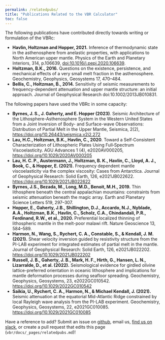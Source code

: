 ```yaml
---
permalink: /relatedpubs/
title: "Publications Related to the VBR Calculator"
toc: false
---
```


The following publications have contributed directly towards writing or formulation of the VBRc:

* **Havlin, Holtzman and Hopper, 2021.** Inference of thermodynamic state in the asthenosphere from anelastic properties, with applications to North American upper mantle. Physics of the Earth and Planetary Interiors, 314, p.106639, [doi:10.1016/j.pepi.2020.106639](https://doi.org/10.1016/j.pepi.2020.106639).
* **Holtzman, B.K., 2016.** Questions on the existence, persistence, and mechanical effects of a very small melt fraction in the asthenosphere. Geochemistry, Geophysics, Geosystems 17, 470–484.
* **Bellis, C., Holtzman, B., 2014.** Sensitivity of seismic measurements to frequency-dependent attenuation and upper mantle structure: an initial approach. Journal of Geophysical Research doi:10.1002/2013JB010831.

The following papers have used the VBRc in some capacity:

* **Byrnes, J. S., J. Gaherty, and E. Hopper (2023)**. Seismic Architecture of the Lithosphere-Asthenosphere System in the Western United States from a Joint Inversion of Body- and Surface-wave Observations: Distribution of Partial Melt in the Upper Mantle, Seismica, 2(2), https://doi.org/10.26443/seismica.v2i2.272
* **Lau, H.C., Holtzman, B.K., Havlin, C., 2020**. Toward a Self‐Consistent Characterization of Lithospheric Plates Using Full‐Spectrum Viscoelasticity. AGU Advances 1 (4), e2020AV000205, https://doi.org/10.1029/2020AV000205
*  **Lau, H. C. P., Austermann, J., Holtzman, B. K., Havlin, C., Lloyd, A. J., Book, C., & Hopper, E. (2021).** Frequency dependent mantle viscoelasticity via the complex viscosity: Cases from Antarctica. Journal of Geophysical Research: Solid Earth, 126, e2021JB022622. https://doi.org/10.1029/2021JB022622
* **Byrnes, J.S., Bezada, M., Long, M.D., Benoit, M.H., 2019.** Thin lithosphere beneath the central appalachian mountains: constraints from seismic attenuation beneath the magic array. Earth and Planetary Science Letters 519, 297–307.
* **Hopper, E., Gaherty, J.B., Shillington, D.J., Accardo, N.J., Nyblade, A.A., Holtzman, B.K., Havlin, C., Scholz, C.A., Chindandali, P.R., Ferdinand, R.W., et al., 2020.** Preferential localized thinning of lithospheric mantle in the melt-poor malawi rift. Nature Geoscience 13, 584–589.
*  **Harmon, N., Wang, S., Rychert, C. A., Constable, S., & Kendall, J. M. (2021).** Shear velocity inversion guided by resistivity structure from the PI-LAB experiment for integrated estimates of partial melt in the mantle. Journal of Geophysical Research: Solid Earth, 126, e2021JB022202. https://doi.org/10.1029/2021JB022202
* **Russell, J. B., Gaherty, J. B., Mark, H. F., Hirth, G., Hansen, L. N., Lizarralde, D., et al. (2022).** Seismological evidence for girdled olivine lattice-preferred orientation in oceanic lithosphere and implications for mantle deformation processes during seafloor spreading. Geochemistry, Geophysics, Geosystems, 23, e2022GC010542. https://doi.org/10.1029/2022GC010542
* **Saikia, U., Rychert, C. A., Harmon, N., & Michael Kendall, J. (2021).** Seismic attenuation at the equatorial Mid-Atlantic Ridge constrained by local Rayleigh wave analysis from the PI-LAB experiment. Geochemistry, Geophysics, Geosystems, 22, e2021GC010085. https://doi.org/10.1029/2021GC010085

Have a reference to add? Submit an issue on [github](https://github.com/vbr-calc/vbr/issues), email us, [find us on slack](https://join.slack.com/t/vbr-calc/shared_invite/enQtODI0MTk4NzIxNzkzLTZlYjMwYTc4MTVkOTg2ZDgyNTQxNTAxNjc2NmNkMzA2MmVjOTJkYjYzNjc1ZDJhNzg5ZWU2MzE4OTEyNmMxNGU), or create a pull request that edits this page (`vbr/docs/_pages/relatedpubs.md`)!

